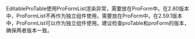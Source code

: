 EditableProTable使用ProFormList渲染异常，需要放在ProForm中。在2.80版本中，ProFormList不再作为独立组件使用，需要放在ProForm中。在2.59.1版本中，ProFormList可以作为独立组件使用。建议检查proTable和proForm的版本，确保两者版本一致。
